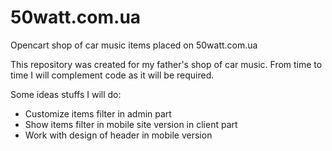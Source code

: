 # 50watt.com.ua
Opencart shop of car music items placed on 50watt.com.ua

This repository was created for my father's shop of car music. From time to time I will complement code as it will be required.

Some ideas stuffs I will do:
- Customize items filter in admin part
- Show items filter in mobile site version in client part
- Work with design of header in mobile version
